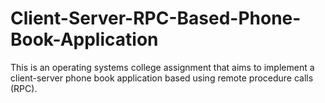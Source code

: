 # Client-Server-RPC-Based-Phone-Book-Application
This is an operating systems college assignment that aims to implement a client-server phone book application based using remote procedure calls (RPC).
